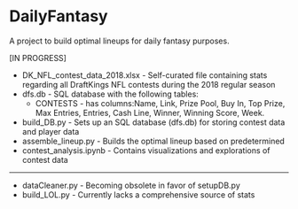 # DailyFantasy
A project to build optimal lineups for daily fantasy purposes.

[IN PROGRESS]

* DK_NFL_contest_data_2018.xlsx - Self-curated file containing stats regarding all DraftKings NFL contests during the 2018 regular season
* dfs.db - SQL database with the following tables:
	* CONTESTS - has columns:Name, Link, Prize Pool, Buy In, Top Prize, Max Entries,
	Entries, Cash Line, Winner, Winning Score, Week.
* build_DB.py - Sets up an SQL database (dfs.db) for storing contest data and player data
* assemble_lineup.py - Builds the optimal lineup based on predetermined 
* contest_analysis.ipynb - Contains visualizations and explorations of contest data
------
* dataCleaner.py - Becoming obsolete in favor of setupDB.py
* build_LOL.py - Currently lacks a comprehensive source of stats




